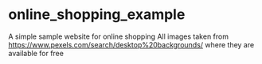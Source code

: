 # online_shopping_example

A simple sample website for online shopping
All images taken from https://www.pexels.com/search/desktop%20backgrounds/
where they are available for free
